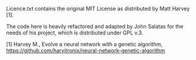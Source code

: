 Licence.txt contains the original MIT License as distributed by Matt Harvey [1].

The code here is heavily refactored and adapted by John Salatas for the needs of his project, which is distributed under GPL v.3.

[1] Harvey M., Evolve a neural network with a genetic algorithm, https://github.com/harvitronix/neural-network-genetic-algorithm
